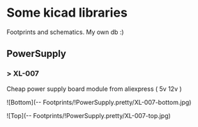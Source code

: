 # Some kicad libraries

Footprints and schematics. My own db :)

## PowerSupply

### > XL-007

Cheap power supply board module from aliexpress ( 5v 12v )

![Bottom](-- Footprints/!PowerSupply.pretty/XL-007-bottom.jpg)

![Top](-- Footprints/!PowerSupply.pretty/XL-007-top.jpg)